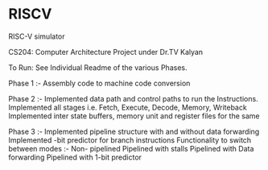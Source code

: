 # RISCV
RISC-V simulator

CS204: Computer Architecture Project under Dr.TV Kalyan

To Run:
See Individual Readme of the various Phases.

Phase 1 :-
Assembly code to machine code conversion

Phase 2 :-
Implemented data path and control paths to run the Instructions.
Implemented all stages i.e. Fetch, Execute, Decode, Memory, Writeback
Implemented inter state buffers, memory unit and register files for the same

Phase 3 :-
Implemented pipeline structure with and without data forwarding
Implemented -bit predictor for branch instructions
Functionality to switch between modes :-
  Non- pipelined
  Pipelined with stalls
  Pipelined with Data forwarding
  Pipelined with 1-bit predictor
